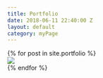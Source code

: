```yaml
---
title: Portfolio
date: 2018-06-11 22:40:00 Z
layout: default
category: myPage
---
```


<div class="grid">
{% for post in site.portfolio  %}
  <div class="grid-item">
    <img src="{{ portfolio.image }}"></img>
  </div>
{% endfor %}  
</div>
